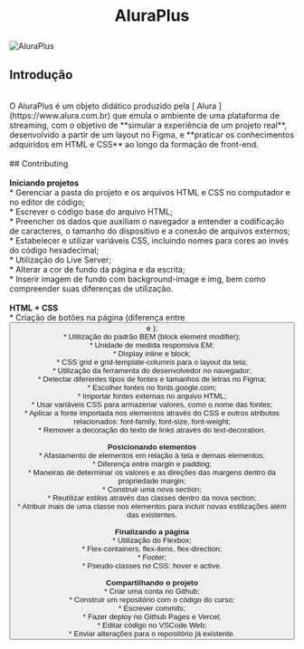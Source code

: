 <h1 align="center">
  <p align="center">AluraPlus</p>
 </h1>
 
![AluraPlus](https://user-images.githubusercontent.com/95223411/196437210-68372c6f-0255-4374-8fe7-028926ecae78.png)

## Introdução
<br />
O AluraPlus é um objeto didático produzido pela [ Alura ](https://www.alura.com.br) que emula o ambiente de uma plataforma de streaming, com o objetivo de **simular a experiência de um projeto real**, desenvolvido a partir de um layout no Figma, e **praticar os conhecimentos adquiridos em HTML e CSS** ao longo da formação de front-end. 
<br />
<br />
## Contributing
<br />
<br />
  <strong>Iniciando projetos</strong><br />
  * Gerenciar a pasta do projeto e os arquivos HTML e CSS no computador e no editor de código; <br />
  * Escrever o código base do arquivo HTML; <br />
  * Preencher os dados que auxiliam o navegador a entender a codificação de caracteres, o tamanho do dispositivo e a conexão de arquivos externos; <br />
  * Estabelecer e utilizar variáveis CSS, incluindo nomes para cores ao invés do código hexadecimal; <br />
  * Utilização do Live Server; <br />
  * Alterar a cor de fundo da página e da escrita; <br />
  * Inserir imagem de fundo com background-image e img, bem como compreender suas diferenças de utilização. <br />
<br />
  <strong>HTML + CSS</strong><br />
  * Criação de botões na página (diferença entre <button> e <a>);<br />
  * Utilização do padrão BEM (block element modifier);<br />
  * Unidade de medida responsiva EM;<br />
  * Display inline e block;<br />
  * CSS grid e grid-template-columns para o layout da tela;<br />
  * Utilização da ferramenta do desenvolvedor no navegador;<br />
  * Detectar diferentes tipos de fontes e tamanhos de letras no Figma;<br />
  * Escolher fontes no fonts.google.com;<br />
  * Importar fontes externas no arquivo HTML;<br />
  * Usar variáveis CSS para armazenar valores, como o nome das fontes;<br />
  * Aplicar a fonte importada nos elementos através do CSS e outros atributos relacionados: font-family, font-size, font-weight;<br />
  * Remover a decoração do texto de links através do text-decoration.<br />
<br />
  <strong>Posicionando elementos</strong><br />
  * Afastamento de elementos em relação à tela e demais elementos;<br />
  * Diferença entre margin e padding;<br />
  * Maneiras de determinar os valores e as direções das margens dentro da propriedade margin;<br />
  * Construir uma nova section;<br />
  * Reutilizar estilos através das classes dentro da nova section;<br />
  * Atribuir mais de uma classe nos elementos para incluir novas estilizações além das existentes.<br />
<br />
 <strong>Finalizando a página</strong><br />
  * Utilização do Flexbox;<br />
  * Flex-containers, flex-itens, flex-direction;<br />
  * Footer;<br />
  * Pseudo-classes no CSS: hover e active.<br />
<br />
 <strong>Compartilhando o projeto</strong><br />
  * Criar uma conta no Github;<br />
  * Construir um repositório com o código do curso;<br />
  * Escrever commits;<br />
  * Fazer deploy no Github Pages e Vercel;<br />
  * Editar código no VSCode Web;<br />
  * Enviar alterações para o repositório já existente.<br />
